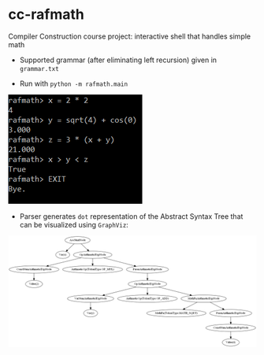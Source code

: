 # cc-rafmath
Compiler Construction course project: interactive shell that handles simple math

- Supported grammar (after eliminating left recursion) given in `grammar.txt`

- Run with `python -m rafmath.main`

![Screenshot](/screenshot.png "Screenshot")

- Parser generates `dot` representation of the Abstract Syntax Tree that can be visualized using `GraphViz`:

![AST](/example_ast.png "AST")

